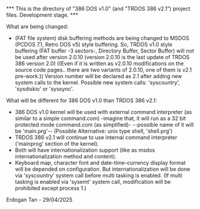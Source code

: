*** This is the directory of "386 DOS v1.0" (and "TRDOS 386 v2.1") project files. Development stage. ***

What are being changed:

* (FAT file system) disk buffering methods are being changed to MSDOS (PCDOS 7.1, Retro DOS v5) style buffering.
    So, TRDOS v1.0 style buffering (FAT buffer -3 sectors-, Directory Buffer, Sector Buffer) will not be
    used after version 2.0.10 (version 2.0.10 is the last update of TRDOS 386 version 2.0) 
   ((Even if it is written as v2.0.10 modifications on the source code pages.. 
     there are two variants of 2.0.10, one of them is v2.1 pre-work.))
   Version number will be declared as 2.1 after adding new system calls to the kernel.
   Possible new system calls: 'syscountry', 'sysdiskio' or 'syssync'.

What will be different for 386 DOS v1.0 than TRDOS 386 v2.1:
   * 386 DOS v1.0 kernel will be used with external command interpreter (as similar to a simple command.com)
    -imagine that, it will run as a 32 bit protected mode command.com (as simplified)-
    --possible name of it will be 'main.prg'-- (Possible Alternative: unix type shell, 'shell.prg')
   * TRDOS 386 v2.1 will continue to use internal command interpreter ('mainprog' section of the kernel).
   * Both will have internationalization support (like as msdos internationalization method and content).
   * Keyboard map, character font and date-time-currency display format will be depended on configuration.
     But internationalization will be done via 'syscountry' system call before multi tasking is enabled.
     (If multi tasking is enabled via 'sysemt' system call, modification will be prohibited except process 1.)

Erdogan Tan - 29/04/2025
